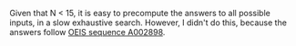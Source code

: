 Given that N < 15, it is easy to precompute the answers to all possible inputs, in a slow exhaustive search. However, I didn't do this, because the answers follow [OEIS sequence A002898](http://oeis.org/A002898).

